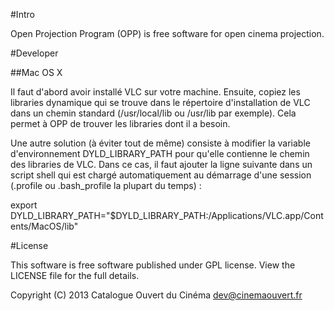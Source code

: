 #Intro

Open Projection Program (OPP) is free software for open cinema projection.

#Developer

##Mac OS X

Il faut d'abord avoir installé VLC sur votre machine. Ensuite, copiez les libraries dynamique qui se trouve dans le répertoire d'installation de VLC dans un chemin standard (/usr/local/lib ou /usr/lib par exemple). Cela permet à OPP de trouver les libraries dont il a besoin.

Une autre solution (à éviter tout de même) consiste à modifier la variable d'environnement DYLD_LIBRARY_PATH pour qu'elle contienne le chemin des libraries de VLC. Dans ce cas, il faut ajouter la ligne suivante dans un script shell qui est chargé automatiquement au démarrage d'une session (.profile ou .bash_profile la plupart du temps) :

  export DYLD_LIBRARY_PATH="$DYLD_LIBRARY_PATH:/Applications/VLC.app/Contents/MacOS/lib"

#License

This software is free software published under GPL license. View the LICENSE file for the full details.

Copyright (C) 2013 Catalogue Ouvert du Cinéma <dev@cinemaouvert.fr>